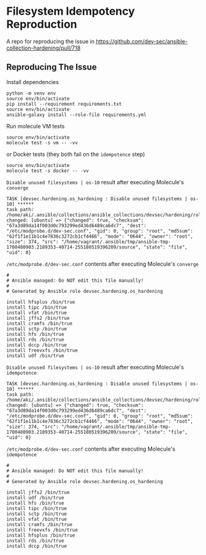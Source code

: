 # Filesystem Idempotency Reproduction

A repo for reproducing the issue in https://github.com/dev-sec/ansible-collection-hardening/pull/718

## Reproducing The Issue

Install dependencies

```shell
python -m venv env
source env/bin/activate
pip install --requirement requirements.txt
source env/bin/activate
ansible-galaxy install --role-file requirements.yml
```

Run molecule VM tests

```shell
source env/bin/activate
molecule test -s vm -- -vv
```

or Docker tests (they both fail on the `idempotence` step)

```shell
source env/bin/activate
molecule test -s docker -- -vv
```

`Disable unused filesystems | os-10` result after executing Molecule's `converge`

```log
TASK [devsec.hardening.os_hardening : Disable unused filesystems | os-10] ******
task path: /home/aki/.ansible/collections/ansible_collections/devsec/hardening/roles/os_hardening/tasks/modprobe.yml:23
changed: [ubuntu] => {"changed": true, "checksum": "67a3d89da14f003d0c793299ed436d6489ca6dc7", "dest": "/etc/modprobe.d/dev-sec.conf", "gid": 0, "group": "root", "md5sum": "62f1f1e11b1c4e7836c3272cb1cf4466", "mode": "0644", "owner": "root", "size": 374, "src": "/home/vagrant/.ansible/tmp/ansible-tmp-1700480903.2189353-40714-255180519396209/source", "state": "file", "uid": 0}
```

`/etc/modprobe.d/dev-sec.conf` contents after executing Molecule's `converge`

```shell
#
# Ansible managed: Do NOT edit this file manually!
#
# Generated by Ansible role devsec.hardening.os_hardening

install hfsplus /bin/true
install tipc /bin/true
install vfat /bin/true
install jffs2 /bin/true
install cramfs /bin/true
install sctp /bin/true
install hfs /bin/true
install rds /bin/true
install dccp /bin/true
install freevxfs /bin/true
install udf /bin/true
```

`Disable unused filesystems | os-10` result after executing Molecule's `idempotence`

```log
TASK [devsec.hardening.os_hardening : Disable unused filesystems | os-10] ******
task path: /home/aki/.ansible/collections/ansible_collections/devsec/hardening/roles/os_hardening/tasks/modprobe.yml:23
changed: [ubuntu] => {"changed": true, "checksum": "67a3d89da14f003d0c793299ed436d6489ca6dc7", "dest": "/etc/modprobe.d/dev-sec.conf", "gid": 0, "group": "root", "md5sum": "62f1f1e11b1c4e7836c3272cb1cf4466", "mode": "0644", "owner": "root", "size": 374, "src": "/home/vagrant/.ansible/tmp/ansible-tmp-1700480903.2189353-40714-255180519396209/source", "state": "file", "uid": 0}
```

`/etc/modprobe.d/dev-sec.conf` contents after executing Molecule's `idempotence`

```shell
#
# Ansible managed: Do NOT edit this file manually!
#
# Generated by Ansible role devsec.hardening.os_hardening

install jffs2 /bin/true
install udf /bin/true
install hfs /bin/true
install tipc /bin/true
install sctp /bin/true
install vfat /bin/true
install cramfs /bin/true
install freevxfs /bin/true
install hfsplus /bin/true
install rds /bin/true
install dccp /bin/true
```
